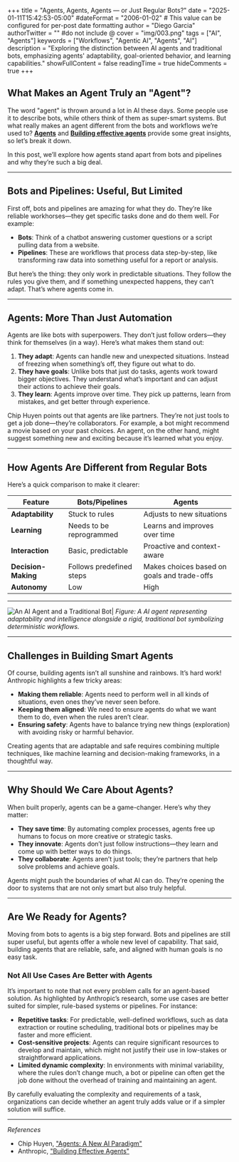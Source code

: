 +++
title = "Agents, Agents, Agents — or Just Regular Bots?"
date = "2025-01-11T15:42:53-05:00"
#dateFormat = "2006-01-02" # This value can be configured for per-post date formatting
author = "Diego Garcia"
authorTwitter = "" #do not include @
cover = "img/003.png"
tags = ["AI", "Agents"]
keywords = ["Workflows", "Agentic AI", "Agents", "AI"]
description = "Exploring the distinction between AI agents and traditional bots, emphasizing agents' adaptability, goal-oriented behavior, and learning capabilities."
showFullContent = false
readingTime = true
hideComments = true
+++

## What Makes an Agent Truly an "Agent"?

The word "agent" is thrown around a lot in AI these days. Some people use it to describe bots, while others think of them as super-smart systems. But what really makes an agent different from the bots and workflows we’re used to? **[Agents](https://huyenchip.com/2025/01/07/agents.html)** and **[Building effective agents](https://www.anthropic.com/research/building-effective-agents)** provide some great insights, so let’s break it down.

In this post, we’ll explore how agents stand apart from bots and pipelines and why they’re such a big deal.

---

## Bots and Pipelines: Useful, But Limited

First off, bots and pipelines are amazing for what they do. They’re like reliable workhorses—they get specific tasks done and do them well. For example:

- **Bots**: Think of a chatbot answering customer questions or a script pulling data from a website.
- **Pipelines**: These are workflows that process data step-by-step, like transforming raw data into something useful for a report or analysis.

But here’s the thing: they only work in predictable situations. They follow the rules you give them, and if something unexpected happens, they can’t adapt. That’s where agents come in.

---

## Agents: More Than Just Automation

Agents are like bots with superpowers. They don’t just follow orders—they think for themselves (in a way). Here’s what makes them stand out:

1. **They adapt**: Agents can handle new and unexpected situations. Instead of freezing when something’s off, they figure out what to do.
2. **They have goals**: Unlike bots that just do tasks, agents work toward bigger objectives. They understand what’s important and can adjust their actions to achieve their goals.
3. **They learn**: Agents improve over time. They pick up patterns, learn from mistakes, and get better through experience.

Chip Huyen points out that agents are like partners. They’re not just tools to get a job done—they’re collaborators. For example, a bot might recommend a movie based on your past choices. An agent, on the other hand, might suggest something new and exciting because it’s learned what you enjoy.


---

## How Agents Are Different from Regular Bots

Here’s a quick comparison to make it clearer:

| Feature               | Bots/Pipelines                          | Agents                                      |
|-----------------------|-----------------------------------------|--------------------------------------------|
| **Adaptability**      | Stuck to rules                         | Adjusts to new situations                  |
| **Learning**          | Needs to be reprogrammed               | Learns and improves over time              |
| **Interaction**       | Basic, predictable                     | Proactive and context-aware                |
| **Decision-Making**   | Follows predefined steps               | Makes choices based on goals and trade-offs|
| **Autonomy**          | Low                                    | High                                       |

---

![An AI Agent and a Traditional Bot|](https://dgarciarieckhof.github.io/blog/img/003_1.png)
*Figure: A AI agent representing adaptability and intelligence alongside a rigid, traditional bot symbolizing deterministic workflows.*

---

## Challenges in Building Smart Agents

Of course, building agents isn’t all sunshine and rainbows. It’s hard work! Anthropic highlights a few tricky areas:

- **Making them reliable**: Agents need to perform well in all kinds of situations, even ones they’ve never seen before.
- **Keeping them aligned**: We need to ensure agents do what we want them to do, even when the rules aren’t clear.
- **Ensuring safety**: Agents have to balance trying new things (exploration) with avoiding risky or harmful behavior.

Creating agents that are adaptable and safe requires combining multiple techniques, like machine learning and decision-making frameworks, in a thoughtful way.

---

## Why Should We Care About Agents?

When built properly, agents can be a game-changer. Here’s why they matter:

- **They save time**: By automating complex processes, agents free up humans to focus on more creative or strategic tasks.
- **They innovate**: Agents don’t just follow instructions—they learn and come up with better ways to do things.
- **They collaborate**: Agents aren’t just tools; they’re partners that help solve problems and achieve goals.

Agents might push the boundaries of what AI can do. They’re opening the door to systems that are not only smart but also truly helpful.

---

## Are We Ready for Agents?

Moving from bots to agents is a big step forward. Bots and pipelines are still super useful, but agents offer a whole new level of capability. That said, building agents that are reliable, safe, and aligned with human goals is no easy task.

### Not All Use Cases Are Better with Agents

It’s important to note that not every problem calls for an agent-based solution. As highlighted by Anthropic’s research, some use cases are better suited for simpler, rule-based systems or pipelines. For instance:

- **Repetitive tasks**: For predictable, well-defined workflows, such as data extraction or routine scheduling, traditional bots or pipelines may be faster and more efficient.
- **Cost-sensitive projects**: Agents can require significant resources to develop and maintain, which might not justify their use in low-stakes or straightforward applications.
- **Limited dynamic complexity**: In environments with minimal variability, where the rules don’t change much, a bot or pipeline can often get the job done without the overhead of training and maintaining an agent.

By carefully evaluating the complexity and requirements of a task, organizations can decide whether an agent truly adds value or if a simpler solution will suffice.

---

*References*  
- Chip Huyen, ["Agents: A New AI Paradigm"](https://huyenchip.com/2025/01/07/agents.html)  
- Anthropic, ["Building Effective Agents"](https://www.anthropic.com/research/building-effective-agents)
